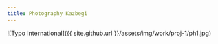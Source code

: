 ```yaml
---
title: Photography Kazbegi
---
```


![Typo International]({{ site.github.url }}/assets/img/work/proj-1/ph1.jpg)